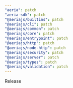 ```yaml
---
"aeria": patch
"aeria-sdk": patch
"@aeriajs/builtins": patch
"@aeriajs/cli": patch
"@aeriajs/common": patch
"@aeriajs/core": patch
"@aeriajs/entrypoint": patch
"@aeriajs/http": patch
"@aeriajs/node-http": patch
"@aeriajs/security": patch
"@aeriajs/server": patch
"@aeriajs/types": patch
"@aeriajs/validation": patch
---
```


Release
